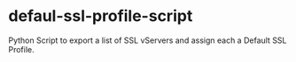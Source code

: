 # defaul-ssl-profile-script
Python Script to export a list of SSL vServers and assign each a Default SSL Profile.
